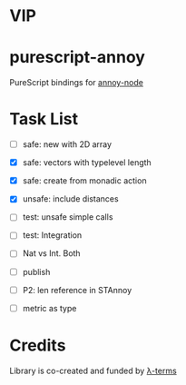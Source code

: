 # VIP


# purescript-annoy

PureScript bindings for [annoy-node](https://github.com/jimkang/annoy-node)


# Task List
- [ ] safe: new with 2D array
- [x] safe: vectors with typelevel length 
- [x] safe: create from monadic action
- [x] unsafe: include distances
- [ ] test: unsafe simple calls
- [ ] test: Integration
- [ ] Nat vs Int. Both
- [ ] publish
- [ ] P2: len reference in STAnnoy
- [ ] metric as type


# Credits

Library is co-created and funded by [λ-terms](https://github.com/lambdaterms/)
